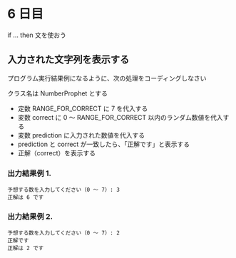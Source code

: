 # 6 日目

if ... then 文を使おう

## 入力された文字列を表示する

プログラム実行結果例になるように、次の処理をコーディングしなさい

クラス名は NumberProphet とする

- 定数 RANGE_FOR_CORRECT に 7 を代入する
- 変数 correct に 0 ～ RANGE_FOR_CORRECT 以内のランダム数値を代入する
- 変数 prediction に入力された数値を代入する
- prediction と correct が一致したら、「正解です」と表示する
- 正解（correct）を表示する

### 出力結果例 1.

```
予想する数を入力してください（0 ～ 7）: 3
正解は 6 です
```

### 出力結果例 2.

```
予想する数を入力してください（0 ～ 7）: 2
正解です
正解は 2 です
```
